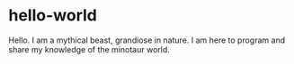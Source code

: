 # hello-world

Hello. I am a mythical beast, grandiose in nature. 
I am here to program and share my knowledge of the minotaur world.
